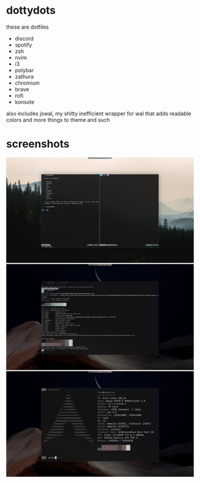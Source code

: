 # dottydots

these are dotfiles

- discord
- spotify
- zsh
- nvim
- i3
- polybar
- zathura
- chromium
- brave
- rofi
- konsole

also includes jswal, my shitty inefficient wrapper for wal that adds readable colors and more things to theme and such

# screenshots

![](1.png)
![](2.png)
![](3.png)

